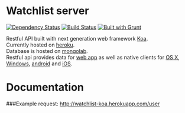 Watchlist server
================
[![Dependency Status](https://gemnasium.com/Watchlist-App/watchlist-server-koa.png)](https://gemnasium.com/Watchlist-App/watchlist-server-koa)
 [![Build Status](https://travis-ci.org/Watchlist-App/watchlist-server-koa.png?branch=master)](https://travis-ci.org/Watchlist-App/watchlist-server-koa)
 [![Built with Grunt](https://cdn.gruntjs.com/builtwith.png)](http://gruntjs.com/)

Restful API built with next generation web framework [Koa](http://koajs.com).  
Currently hosted on [heroku](http://watchlist-koa.herokuapp.com/#/).  
Database is hosted on [mongolab](https://mongolab.com/welcome/).  
Restful api provides data for [web app](http://watchlist-webapp.herokuapp.com/#/) as well as native clients for [OS X](https://github.com/Watchlist-App/Watchlist-app-OSX), [Windows](https://github.com/Watchlist-App/Watchlist-app-Windows), [android](https://github.com/Watchlist-App/Watchlist-app-android) and [iOS](https://github.com/Watchlist-App/Watchlist-app-iOS).

Documentation
================
###Example request:
http://watchlist-koa.herokuapp.com/user

